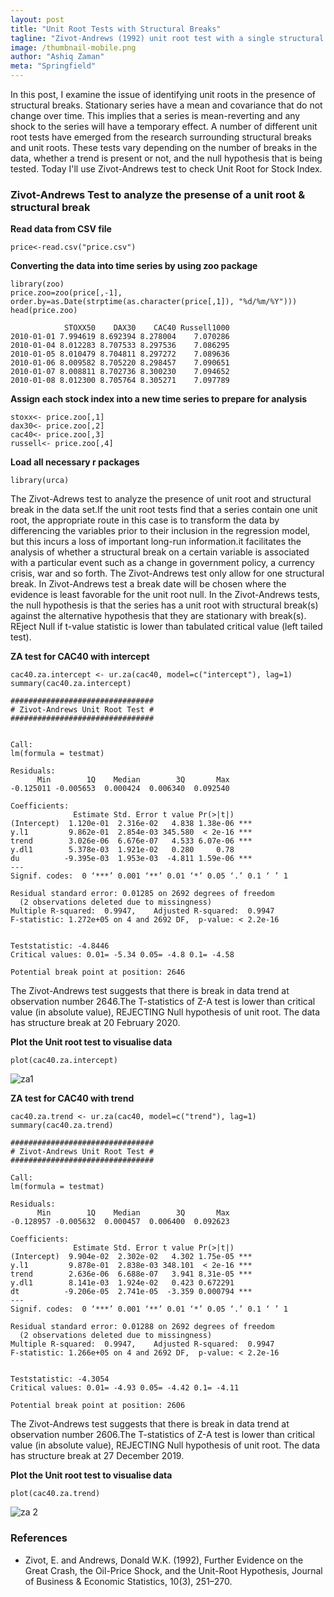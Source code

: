 ```yaml
---
layout: post
title: "Unit Root Tests with Structural Breaks"
tagline: "Zivot-Andrews (1992) unit root test with a single structural break: An investigation on Stock Market data with R"
image: /thumbnail-mobile.png
author: "Ashiq Zaman"
meta: "Springfield"
---
```

In this post, I examine the issue of identifying unit roots in the presence of structural breaks. Stationary series have a mean and covariance that do not change over time. This implies that a series is mean-reverting and any shock to the series will have a temporary effect. A number of different unit root tests have emerged from the research surrounding structural breaks and unit roots. These tests vary depending on the number of breaks in the data, whether a trend is present or not, and the null hypothesis that is being tested. Today I'll use Zivot-Andrews test to check Unit Root for Stock Index.

### Zivot-Andrews Test to analyze the presense of a unit root & structural break

**Read data from CSV file**

```{r}
price<-read.csv("price.csv")
```

**Converting the data into time series by using zoo package**

```{r}
library(zoo)
price.zoo=zoo(price[,-1], order.by=as.Date(strptime(as.character(price[,1]), "%d/%m/%Y")))
head(price.zoo)

            STOXX50    DAX30    CAC40 Russell1000
2010-01-01 7.994619 8.692394 8.278004    7.070286
2010-01-04 8.012283 8.707533 8.297536    7.086295
2010-01-05 8.010479 8.704811 8.297272    7.089636
2010-01-06 8.009582 8.705220 8.298457    7.090651
2010-01-07 8.008811 8.702736 8.300230    7.094652
2010-01-08 8.012300 8.705764 8.305271    7.097789
```

**Assign each stock index into a new time series to prepare for analysis**

```{r}
stoxx<- price.zoo[,1]
dax30<- price.zoo[,2]
cac40<- price.zoo[,3]
russell<- price.zoo[,4]
```

**Load all necessary r packages**

```{r}
library(urca)
```

The Zivot-Adrews test to analyze the presence of unit root and structural break in the data set.If the unit root tests find that a series contain one unit root, the appropriate route in this case is to transform the data by differencing the variables prior to their inclusion in the regression model, but this incurs a loss of important long-run information.it facilitates the analysis of whether a structural break on a certain variable is associated with a particular event such as a change in government policy, a currency crisis, war and so forth. The Zivot-Andrews test only allow for one structural break. In Zivot-Andrews test a break date will be chosen where the evidence is least favorable for the unit root null. In the Zivot-Andrews tests, the null hypothesis is that the series has a unit root with structural break(s) against the alternative hypothesis that they are stationary with break(s). REject Null if t-value statistic is lower than tabulated critical value (left tailed test).

**ZA test for CAC40 with intercept**

```{r}
cac40.za.intercept <- ur.za(cac40, model=c("intercept"), lag=1)
summary(cac40.za.intercept)

################################ 
# Zivot-Andrews Unit Root Test # 
################################ 


Call:
lm(formula = testmat)

Residuals:
      Min        1Q    Median        3Q       Max 
-0.125011 -0.005653  0.000424  0.006340  0.092540 

Coefficients:
              Estimate Std. Error t value Pr(>|t|)    
(Intercept)  1.120e-01  2.316e-02   4.838 1.38e-06 ***
y.l1         9.862e-01  2.854e-03 345.580  < 2e-16 ***
trend        3.026e-06  6.676e-07   4.533 6.07e-06 ***
y.dl1        5.378e-03  1.921e-02   0.280     0.78    
du          -9.395e-03  1.953e-03  -4.811 1.59e-06 ***
---
Signif. codes:  0 ‘***’ 0.001 ‘**’ 0.01 ‘*’ 0.05 ‘.’ 0.1 ‘ ’ 1

Residual standard error: 0.01285 on 2692 degrees of freedom
  (2 observations deleted due to missingness)
Multiple R-squared:  0.9947,	Adjusted R-squared:  0.9947 
F-statistic: 1.272e+05 on 4 and 2692 DF,  p-value: < 2.2e-16


Teststatistic: -4.8446 
Critical values: 0.01= -5.34 0.05= -4.8 0.1= -4.58 

Potential break point at position: 2646 
```

The Zivot-Andrews test suggests that there is break in data trend at observation number 2646.The T-statistics of Z-A test is lower than critical value (in absolute value), REJECTING Null hypothesis of unit root. The data has structure break at 20 February 2020.

**Plot the Unit root test to visualise data**

```{r}
plot(cac40.za.intercept)
```

![za1](https://user-images.githubusercontent.com/47462688/82130084-fdc03000-97bf-11ea-8522-01cf195b5917.JPG)

**ZA test for CAC40 with trend**

```{r}
cac40.za.trend <- ur.za(cac40, model=c("trend"), lag=1)
summary(cac40.za.trend)

################################ 
# Zivot-Andrews Unit Root Test # 
################################ 

Call:
lm(formula = testmat)

Residuals:
      Min        1Q    Median        3Q       Max 
-0.128957 -0.005632  0.000457  0.006400  0.092623 

Coefficients:
              Estimate Std. Error t value Pr(>|t|)    
(Intercept)  9.904e-02  2.302e-02   4.302 1.75e-05 ***
y.l1         9.878e-01  2.838e-03 348.101  < 2e-16 ***
trend        2.636e-06  6.688e-07   3.941 8.31e-05 ***
y.dl1        8.141e-03  1.924e-02   0.423 0.672291    
dt          -9.206e-05  2.741e-05  -3.359 0.000794 ***
---
Signif. codes:  0 ‘***’ 0.001 ‘**’ 0.01 ‘*’ 0.05 ‘.’ 0.1 ‘ ’ 1

Residual standard error: 0.01288 on 2692 degrees of freedom
  (2 observations deleted due to missingness)
Multiple R-squared:  0.9947,	Adjusted R-squared:  0.9947 
F-statistic: 1.266e+05 on 4 and 2692 DF,  p-value: < 2.2e-16


Teststatistic: -4.3054 
Critical values: 0.01= -4.93 0.05= -4.42 0.1= -4.11 

Potential break point at position: 2606 

```

The Zivot-Andrews test suggests that there is break in data trend at observation number 2606.The T-statistics of Z-A test is lower than critical value (in absolute value), REJECTING Null hypothesis of unit root. The data has structure break at 27 December 2019.

**Plot the Unit root test to visualise data**

```{r}
plot(cac40.za.trend)
```

![za 2](https://user-images.githubusercontent.com/47462688/82130101-1cbec200-97c0-11ea-8ed4-03bdb5e0ddd2.JPG)


### References

* Zivot, E. and Andrews, Donald W.K. (1992), Further Evidence on the Great Crash, the Oil-Price Shock, and the Unit-Root Hypothesis, Journal of Business \& Economic Statistics, 10(3), 251–270.


